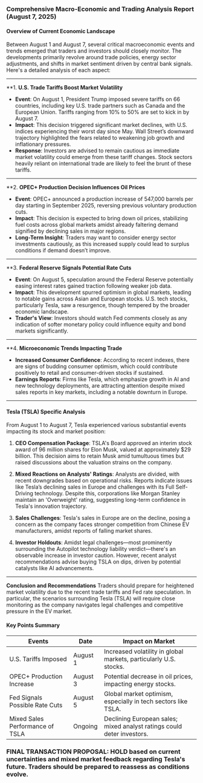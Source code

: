 ### Comprehensive Macro-Economic and Trading Analysis Report (August 7, 2025)

#### **Overview of Current Economic Landscape**
Between August 1 and August 7, several critical macroeconomic events and trends emerged that traders and investors should closely monitor. The developments primarily revolve around trade policies, energy sector adjustments, and shifts in market sentiment driven by central bank signals. Here's a detailed analysis of each aspect:

---

**1. **U.S. Trade Tariffs Boost Market Volatility**
- **Event**: On August 1, President Trump imposed severe tariffs on 66 countries, including key U.S. trade partners such as Canada and the European Union. Tariffs ranging from 10% to 50% are set to kick in by August 7.
- **Impact**: This decision triggered significant market declines, with U.S. indices experiencing their worst day since May. Wall Street’s downward trajectory highlighted the fears related to weakening job growth and inflationary pressures.
- **Response**: Investors are advised to remain cautious as immediate market volatility could emerge from these tariff changes. Stock sectors heavily reliant on international trade are likely to feel the brunt of these tariffs. 

---

**2. **OPEC+ Production Decision Influences Oil Prices**
- **Event**: OPEC+ announced a production increase of 547,000 barrels per day starting in September 2025, reversing previous voluntary production cuts.
- **Impact**: This decision is expected to bring down oil prices, stabilizing fuel costs across global markets amidst already faltering demand signified by declining sales in major regions.
- **Long-Term Insight**: Traders may want to consider energy sector investments cautiously, as this increased supply could lead to surplus conditions if demand doesn’t improve.

---

**3. **Federal Reserve Signals Potential Rate Cuts**
- **Event**: On August 5, speculation around the Federal Reserve potentially easing interest rates gained traction following weaker job data.
- **Impact**: This development spurred optimism in global markets, leading to notable gains across Asian and European stocks. U.S. tech stocks, particularly Tesla, saw a resurgence, though tempered by the broader economic landscape.
- **Trader's View**: Investors should watch Fed comments closely as any indication of softer monetary policy could influence equity and bond markets significantly.

---

**4. **Microeconomic Trends Impacting Trade**
- **Increased Consumer Confidence**: According to recent indexes, there are signs of budding consumer optimism, which could contribute positively to retail and consumer-driven stocks if sustained.
- **Earnings Reports**: Firms like Tesla, which emphasize growth in AI and new technology deployments, are attracting attention despite mixed sales reports in key markets, including a notable downturn in Europe.

---

#### **Tesla (TSLA) Specific Analysis**
From August 1 to August 7, Tesla experienced various substantial events impacting its stock and market position:

1. **CEO Compensation Package**: TSLA's Board approved an interim stock award of 96 million shares for Elon Musk, valued at approximately $29 billion. This decision aims to retain Musk amid tumultuous times but raised discussions about the valuation strains on the company.
   
2. **Mixed Reactions on Analysts' Ratings**: Analysts are divided, with recent downgrades based on operational risks. Reports indicate issues like Tesla’s declining sales in Europe and challenges with its Full Self-Driving technology. Despite this, corporations like Morgan Stanley maintain an 'Overweight' rating, suggesting long-term confidence in Tesla's innovation trajectory.

3. **Sales Challenges**: Tesla's sales in Europe are on the decline, posing a concern as the company faces stronger competition from Chinese EV manufacturers, amidst reports of falling market shares.

4. **Investor Holdouts**: Amidst legal challenges—most prominently surrounding the Autopilot technology liability verdict—there's an observable increase in investor caution. However, recent analyst recommendations advise buying TSLA on dips, driven by potential catalysts like AI advancements.

---

**Conclusion and Recommendations**
Traders should prepare for heightened market volatility due to the recent trade tariffs and Fed rate speculation. In particular, the scenarios surrounding Tesla (TSLA) will require close monitoring as the company navigates legal challenges and competitive pressure in the EV market.

#### **Key Points Summary**

| **Events**                          | **Date**      | **Impact on Market**                                             |
|-------------------------------------|---------------|-----------------------------------------------------------------|
| U.S. Tariffs Imposed                | August 1      | Increased volatility in global markets, particularly U.S. stocks.|
| OPEC+ Production Increase           | August 3      | Potential decrease in oil prices, impacting energy stocks.      |
| Fed Signals Possible Rate Cuts      | August 5      | Global market optimism, especially in tech sectors like TSLA.   |
| Mixed Sales Performance of TSLA     | Ongoing       | Declining European sales; mixed analyst ratings could deter investors. |

### FINAL TRANSACTION PROPOSAL: **HOLD** based on current uncertainties and mixed market feedback regarding Tesla's future. Traders should be prepared to reassess as conditions evolve.